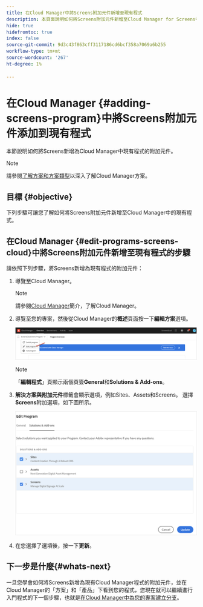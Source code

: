 ```yaml
---
title: 在Cloud Manager中將Screens附加元件新增至現有程式
description: 本頁面說明如何將Screens附加元件新增至Cloud Manager for Screens中的現有程式，作為Cloud Service。
hide: true
hidefromtoc: true
index: false
source-git-commit: 9d3c43f863cff3117186cd6bcf358a7069a6b255
workflow-type: tm+mt
source-wordcount: '267'
ht-degree: 1%

---
```



# 在Cloud Manager {#adding-screens-program}中將Screens附加元件添加到現有程式

本節說明如何將Screens新增為Cloud Manager中現有程式的附加元件。

>[!NOTE]
>請參閱[了解方案和方案類型](https://experienceleague.adobe.com/docs/experience-manager-cloud-service/onboarding/getting-access/understand-program-types.html?lang=en)以深入了解Cloud Manager方案。

## 目標 {#objective}

下列步驟可讓您了解如何將Screens附加元件新增至Cloud Manager中的現有程式。

## 在Cloud Manager {#edit-programs-screens-cloud}中將Screens附加元件新增至現有程式的步驟

請依照下列步驟，將Screens新增為現有程式的附加元件：

1. 導覽至Cloud Manager。

   >[!NOTE]
   >請參閱[Cloud Manager](https://experienceleague.adobe.com/docs/experience-manager-cloud-service/onboarding/onboarding-concepts/cloud-manager-introduction.html?lang=en)簡介，了解Cloud Manager。

1. 導覽至您的專案，然後從Cloud Manager的&#x200B;**概述**&#x200B;頁面按一下&#x200B;**編輯方案**&#x200B;選項。

   ![影像](/help/screens-cloud/assets/onboarding/add-onexisting1.png)

   >[!NOTE]
   >「**編輯程式**」頁顯示兩個頁簽&#x200B;**General**&#x200B;和&#x200B;**Solutions &amp; Add-ons**。

1. **解決方案與附加元件**&#x200B;標籤會顯示選項，例如Sites、Assets和Screens。 選擇&#x200B;**Screens**&#x200B;附加選項，如下圖所示。

   ![影像](/help/screens-cloud/assets/onboarding/add-onexisting2.png)

1. 在您選擇了選項後，按一下&#x200B;**更新**。

## 下一步是什麼{#whats-next}

一旦您學會如何將Screens新增為現有Cloud Manager程式的附加元件，並在Cloud Manager的「方案」和「產品」下看到您的程式，您現在就可以繼續進行入門程式的下一個步驟，也就是[在Cloud Manager中為您的專案建立分支](/help/screens-cloud/onboarding-screens-cloud/creating-a-branch.md)。